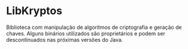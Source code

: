 # LibKryptos

Biblioteca com manipulação de algoritmos de criptografia e geração de chaves. Alguns binários utilizados são proprietários e podem ser descontinuados nas próximas versões do Java.
